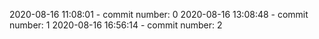 2020-08-16 11:08:01 - commit number: 0
2020-08-16 13:08:48 - commit number: 1
2020-08-16 16:56:14 - commit number: 2
